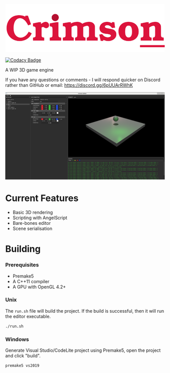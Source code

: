 ![](https://raw.githubusercontent.com/georgelam6/Crimson/master/docs/media/transparentlogo.png)


[![Codacy Badge](https://api.codacy.com/project/badge/Grade/23732aa65d3041cfbb2551d82c977b1d)](https://app.codacy.com/gh/georgelam6/Crimson?utm_source=github.com&utm_medium=referral&utm_content=georgelam6/Crimson&utm_campaign=Badge_Grade)


A WIP 3D game engine

If you have any questions or comments - I will respond quicker on Discord rather than GitHub or email: https://discord.gg/6pUUArRWhK

![](https://github.com/georgelam6/Crimson/blob/master/docs/media/ss/Screenshot_2021-01-27_17-28-49.png)

# Current Features
 - Basic 3D rendering
 - Scripting with AngelScript
 - Bare-bones editor
 - Scene serialisation

# Building
### Prerequisites
 - Premake5
 - A C++11 compiler
 - A GPU with OpenGL 4.2+

### Unix
The `run.sh` file will build the project. If the build is successful, then it will run the editor executable.
```bash
./run.sh
```

### Windows
Generate Visual Studio/CodeLite project using Premake5, open the project and click "build".
```bash
premake5 vs2019
```